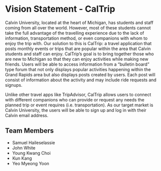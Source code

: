 # Vision Statement - CalTrip

  Calvin University, located at the heart of Michigan, has students and staff coming from all over the world. However, most of these students cannot take the full advantage of the travelling experience due to the lack of information, transportation method, or even companions with whom to enjoy the trip with. Our solution to this is CalTrip: a travel application that posts monthly events or trips that are popular within the area that Calvin students and staff can enjoy. CalTrip’s goal is to bring together those who are new to Michigan so that they can enjoy activities while making new friends. Users will be able to access information from a “bulletin board” type forum that not only displays popular activities happening within the Grand Rapids area but also displays posts created by users. Each post will consist of information about the activity and may include ride requests and signups.

Unlike other travel apps like TripAdvisor, CalTrip allows users to connect with different companions who can provide or request any needs the planned trip or event requires (i.e. transportation). As our target market is Calvin University, the users will be able to sign up and log in with their Calvin email address. 

## Team Members

* Samuel Haileselassie
* John White
* Young Kwang Choi
* Kun Kang
* Yeo Myeong Yoon
